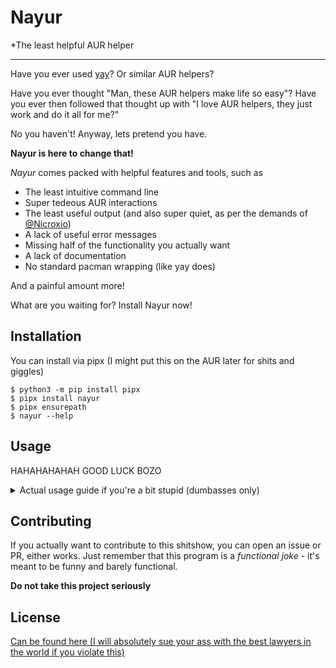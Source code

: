 # Nayur
<span style="text-align: center">*The least helpful AUR helper</span>

------

Have you ever used [yay](https://aur.archlinux.org/packages/yay)? Or similar AUR helpers?

Have you ever thought "Man, these AUR helpers make life so easy"?
Have you ever then followed that thought up with "I love AUR helpers, they just work and do it all for me?"

No you haven't! Anyway, lets pretend you have.

**Nayur is here to change that!**

*Nayur* comes packed with helpful features and tools, such as

* The least intuitive command line
* Super tedeous AUR interactions
* The least useful output (and also super quiet, as per the demands of [@Nicroxio](https://github.com/Nicroxio))
* A lack of useful error messages
* Missing half of the functionality you actually want
* A lack of documentation
* No standard pacman wrapping (like yay does)

And a painful amount more!

What are you waiting for? Install Nayur now!

## Installation

You can install via pipx (I might put this on the AUR later for shits and giggles)

```shell
$ python3 -m pip install pipx
$ pipx install nayur
$ pipx ensurepath
$ nayur --help
```

## Usage

HAHAHAHAHAH GOOD LUCK BOZO

<details>
<summary>Actual usage guide if you're a bit stupid (dumbasses only)</summary>

```shell
# Find an AUR package
$ nayur search <query>

# Get an AUR package
$ nayur cache get <package (full name)>

# Prepare that package for installation
$ nayur build <package (full name)>

# Install that package
$ nayur install <package (full name)>

# Update the package (in cache anyway)
$ nayur cache update <package (full name)>

# List cached packages
$ nayur cache list

# Remove a cached package
$ nayur cache remove <package (full name)>

# Or clear the entire cache
$ nayur cache clear
```

Also, if you actually want marginally more information on why an issue may have occured, you can run nayur with
`--debug`, and/or `--log-level DEBUG` (logs are spat into `$HOME/.cache/nayur/nayur.log`)

For example:
```shell
$ nayur --debug cache get horizontallyspinningrat
# or
$ nayur --log-level DEBUG cache get horizontallyspinningrat
# or even
$ nayur --debug --log-level DEBUG cache get horizontallyspinningrat
```
</details>

## Contributing
If you actually want to contribute to this shitshow, you can open an issue or PR, either works.
Just remember that this program is a *functional joke* - it's meant to be funny and barely functional.

**Do not take this project seriously**

## License
[Can be found here (I will absolutely sue your ass with the best lawyers in the world if you violate this)](/LICENSE)
